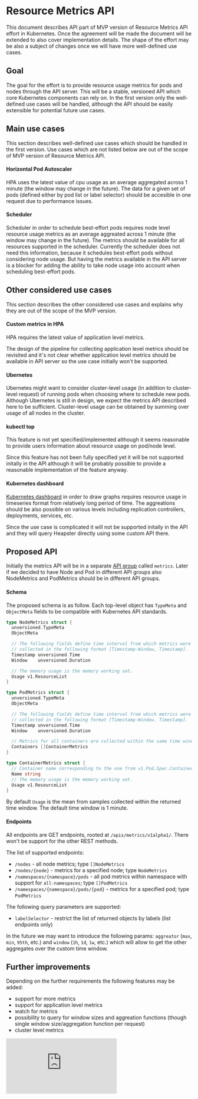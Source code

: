 <!-- BEGIN MUNGE: UNVERSIONED_WARNING -->


<!-- END MUNGE: UNVERSIONED_WARNING -->

# Resource Metrics API

This document describes API part of MVP version of Resource Metrics API effort in Kubernetes.
Once the agreement will be made the document will be extended to also cover implementation details.
The shape of the effort may be also a subject of changes once we will have more well-defined use cases.

## Goal

The goal for the effort is to provide resource usage metrics for pods and nodes through the API server.
This will be a stable, versioned API which core Kubernetes components can rely on.
In the first version only the well-defined use cases will be handled,
although the API should be easily extensible for potential future use cases.

## Main use cases

This section describes well-defined use cases which should be handled in the first version.
Use cases which are not listed below are out of the scope of MVP version of Resource Metrics API.

#### Horizontal Pod Autoscaler

HPA uses the latest value of cpu usage as an average aggregated across 1 minute
(the window may change in the future). The data for a given set of pods
(defined either by pod list or label selector) should be accesible in one request
due to performance issues.

#### Scheduler

Scheduler in order to schedule best-effort pods requires node level resource usage metrics
as an average aggreated across 1 minute (the window may change in the future).
The metrics should be available for all resources supported in the scheduler.
Currently the scheduler does not need this information, because it schedules best-effort pods
without considering node usage. But having the metrics available in the API server is a blocker
for adding the ability to take node usage into account when scheduling best-effort pods.

## Other considered use cases

This section describes the other considered use cases and explains why they are out
of the scope of the MVP version.

#### Custom metrics in HPA

HPA requires the latest value of application level metrics.

The design of the pipeline for collecting application level metrics should
be revisited and it's not clear whether application level metrics should be
available in API server so the use case initially won't be supported.

#### Ubernetes

Ubernetes might want to consider cluster-level usage (in addition to cluster-level request)
of running pods when choosing where to schedule new pods. Although Ubernetes is still in design,
we expect the metrics API described here to be sufficient. Cluster-level usage can be
obtained by summing over usage of all nodes in the cluster.

#### kubectl top

This feature is not yet specified/implemented although it seems reasonable to provide users information
about resource usage on pod/node level.

Since this feature has not been fully specified yet it will be not supported initally in the API although
it will be probably possible to provide a reasonable implementation of the feature anyway.

#### Kubernetes dashboard

[Kubernetes dashboard](https://github.com/kubernetes/dashboard) in order to draw graphs requires resource usage
in timeseries format from relatively long period of time. The aggreations should be also possible on various levels
including replication controllers, deployments, services, etc.

Since the use case is complicated it will not be supported initally in the API and they will query Heapster
directly using some custom API there.

## Proposed API

Initially the metrics API will be in a separate [API group](api-group.md) called ```metrics```.
Later if we decided to have Node and Pod in different API groups also
NodeMetrics and PodMetrics should be in different API groups.

#### Schema

The proposed schema is as follow. Each top-level object has `TypeMeta` and `ObjectMeta` fields
to be compatible with Kubernetes API standards.

```go
type NodeMetrics struct {
  unversioned.TypeMeta
  ObjectMeta

  // The following fields define time interval from which metrics were
  // collected in the following format [Timestamp-Window, Timestamp].
  Timestamp unversioned.Time
  Window    unversioned.Duration

  // The memory usage is the memory working set.
  Usage v1.ResourceList
}

type PodMetrics struct {
  unversioned.TypeMeta
  ObjectMeta

  // The following fields define time interval from which metrics were
  // collected in the following format [Timestamp-Window, Timestamp].
  Timestamp unversioned.Time
  Window    unversioned.Duration

  // Metrics for all containers are collected within the same time window.
  Containers []ContainerMetrics
}

type ContainerMetrics struct {
  // Container name corresponding to the one from v1.Pod.Spec.Containers.
  Name string
  // The memory usage is the memory working set.
  Usage v1.ResourceList
}
```

By default `Usage` is the mean from samples collected within the returned time window.
The default time window is 1 minute.

#### Endpoints

All endpoints are GET endpoints, rooted at `/apis/metrics/v1alpha1/`.
There won't be support for the other REST methods.

The list of supported endpoints:
- `/nodes` - all node metrics; type `[]NodeMetrics`
- `/nodes/{node}` - metrics for a specified node; type `NodeMetrics`
- `/namespaces/{namespace}/pods` - all pod metrics within namespace with support for `all-namespaces`; type `[]PodMetrics`
- `/namespaces/{namespace}/pods/{pod}` - metrics for a specified pod; type `PodMetrics`

The following query parameters are supported:
- `labelSelector` - restrict the list of returned objects by labels (list endpoints only)

In the future we may want to introduce the following params:
`aggreator` (`max`, `min`, `95th`, etc.) and `window` (`1h`, `1d`, `1w`, etc.)
which will allow to get the other aggregates over the custom time window.

## Further improvements

Depending on the further requirements the following features may be added:
- support for more metrics
- support for application level metrics
- watch for metrics
- possibility to query for window sizes and aggreation functions (though single window size/aggregation function per request)
- cluster level metrics



<!-- BEGIN MUNGE: IS_VERSIONED -->
<!-- TAG IS_VERSIONED -->
<!-- END MUNGE: IS_VERSIONED -->


<!-- BEGIN MUNGE: GENERATED_ANALYTICS -->
[![Analytics](https://kubernetes-site.appspot.com/UA-36037335-10/GitHub/docs/proposals/resource-metrics-api.md?pixel)]()
<!-- END MUNGE: GENERATED_ANALYTICS -->
